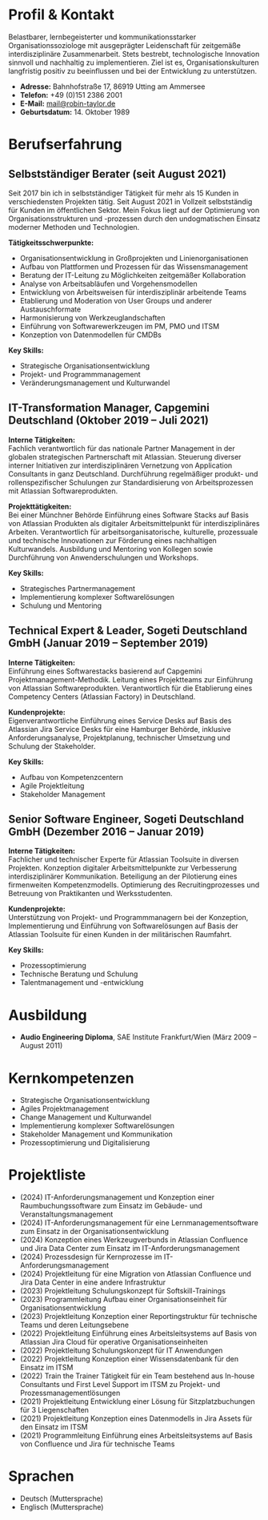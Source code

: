 # Profil & Kontakt

Belastbarer, lernbegeisterter und kommunikationsstarker Organisationssoziologe mit ausgeprägter Leidenschaft für zeitgemäße interdisziplinäre Zusammenarbeit. Stets bestrebt, technologische Innovation sinnvoll und nachhaltig zu implementieren. Ziel ist es, Organisationskulturen langfristig positiv zu beeinflussen und bei der Entwicklung zu unterstützen.

- **Adresse:** Bahnhofstraße 17, 86919 Utting am Ammersee
- **Telefon:** +49 (0)151 2386 2001
- **E-Mail:**  [mail@robin-taylor.de](mailto:mail@robin-taylor.de)
- **Geburtsdatum:** 14. Oktober 1989

# Berufserfahrung

## Selbstständiger Berater (seit August 2021)

Seit 2017 bin ich in selbstständiger Tätigkeit für mehr als 15 Kunden in verschiedensten Projekten tätig. Seit August 2021 in Vollzeit selbstständig für Kunden im öffentlichen Sektor. Mein Fokus liegt auf der Optimierung von Organisationsstrukturen und -prozessen durch den undogmatischen Einsatz moderner Methoden und Technologien.

**Tätigkeitsschwerpunkte:**

- Organisationsentwicklung in Großprojekten und Linienorganisationen
- Aufbau von Plattformen und Prozessen für das Wissensmanagement
- Beratung der IT-Leitung zu Möglichkeiten zeitgemäßer Kollaboration
- Analyse von Arbeitsabläufen und Vorgehensmodellen
- Entwicklung von Arbeitsweisen für interdisziplinär arbeitende Teams
- Etablierung und Moderation von User Groups und anderer Austauschformate
- Harmonisierung von Werkzeuglandschaften 
- Einführung von Softwarewerkzeugen im PM, PMO und ITSM
- Konzeption von Datenmodellen für CMDBs

**Key Skills:**

- Strategische Organisationsentwicklung
- Projekt- und Programmmanagement
- Veränderungsmanagement und Kulturwandel

## IT-Transformation Manager, Capgemini Deutschland (Oktober 2019 – Juli 2021)

**Interne Tätigkeiten:**  
Fachlich verantwortlich für das nationale Partner Management in der globalen strategischen Partnerschaft mit Atlassian. Steuerung diverser interner Initiativen zur interdisziplinären Vernetzung von Application Consultants in ganz Deutschland. Durchführung regelmäßiger produkt- und rollenspezifischer Schulungen zur Standardisierung von Arbeitsprozessen mit Atlassian Softwareprodukten.

**Projekttätigkeiten:**  
Bei einer Münchner Behörde Einführung eines Software Stacks auf Basis von Atlassian Produkten als digitaler Arbeitsmittelpunkt für interdisziplinäres Arbeiten. Verantwortlich für arbeitsorganisatorische, kulturelle, prozessuale und technische Innovationen zur Förderung eines nachhaltigen Kulturwandels. Ausbildung und Mentoring von Kollegen sowie Durchführung von Anwenderschulungen und Workshops.

**Key Skills:**

- Strategisches Partnermanagement
- Implementierung komplexer Softwarelösungen
- Schulung und Mentoring

## Technical Expert & Leader, Sogeti Deutschland GmbH (Januar 2019 – September 2019)

**Interne Tätigkeiten:**  
Einführung eines Softwarestacks basierend auf Capgemini Projektmanagement-Methodik. Leitung eines Projektteams zur Einführung von Atlassian Softwareprodukten. Verantwortlich für die Etablierung eines Competency Centers (Atlassian Factory) in Deutschland.

**Kundenprojekte:**  
Eigenverantwortliche Einführung eines Service Desks auf Basis des Atlassian Jira Service Desks für eine Hamburger Behörde, inklusive Anforderungsanalyse, Projektplanung, technischer Umsetzung und Schulung der Stakeholder.

**Key Skills:**

- Aufbau von Kompetenzcentern
- Agile Projektleitung
- Stakeholder Management

## Senior Software Engineer, Sogeti Deutschland GmbH (Dezember 2016 – Januar 2019)

**Interne Tätigkeiten:**  
Fachlicher und technischer Experte für Atlassian Toolsuite in diversen Projekten. Konzeption digitaler Arbeitsmittelpunkte zur Verbesserung interdisziplinärer Kommunikation. Beteiligung an der Pilotierung eines firmenweiten Kompetenzmodells. Optimierung des Recruitingprozesses und Betreuung von Praktikanten und Werksstudenten.

**Kundenprojekte:**  
Unterstützung von Projekt- und Programmmanagern bei der Konzeption, Implementierung und Einführung von Softwarelösungen auf Basis der Atlassian Toolsuite für einen Kunden in der militärischen Raumfahrt.

**Key Skills:**
- Prozessoptimierung
- Technische Beratung und Schulung
- Talentmanagement und -entwicklung

# Ausbildung

-   **Audio Engineering Diploma**, SAE Institute Frankfurt/Wien (März 2009 – August 2011)

# Kernkompetenzen

- Strategische Organisationsentwicklung
- Agiles Projektmanagement
- Change Management und Kulturwandel
- Implementierung komplexer Softwarelösungen
- Stakeholder Management und Kommunikation
- Prozessoptimierung und Digitalisierung

# Projektliste

- (2024) IT-Anforderungsmanagement und Konzeption einer Raumbuchungssoftware zum Einsatz im Gebäude- und Veranstaltungsmanagement 
- (2024) IT-Anforderungsmanagement für eine Lernmanagementsoftware zum Einsatz in der Organisationsentwicklung 
- (2024) Konzeption eines Werkzeugverbunds in Atlassian Confluence und Jira Data Center zum Einsatz im IT-Anforderungsmanagement 
- (2024) Prozessdesign für Kernprozesse im IT-Anforderungsmanagement 
- (2024) Projektleitung für eine Migration von Atlassian Confluence und Jira Data Center in eine andere Infrastruktur
- (2023) Projektleitung Schulungskonzept für Softskill-Trainings
- (2023) Programmleitung Aufbau einer Organisationseinheit für Organisationsentwicklung
- (2023) Projektleitung Konzeption einer Reportingstruktur für technische Teams und deren Leitungsebene
- (2022) Projektleitung Einführung eines Arbeitsleitsystems auf Basis von Atlassian Jira Cloud für operative Organisationseinheiten
- (2022) Projektleitung Schulungskonzept für IT Anwendungen
- (2022) Projektleitung Konzeption einer Wissensdatenbank für den Einsatz im ITSM
- (2022) Train the Trainer Tätigkeit für ein Team bestehend aus In-house Consultants und First Level Support im ITSM zu Projekt- und Prozessmanagementlösungen
- (2021) Projektleitung Entwicklung einer Lösung für Sitzplatzbuchungen für 3 Liegenschaften
- (2021) Projektleitung Konzeption eines Datenmodells in Jira Assets für den Einsatz im ITSM
- (2021) Programmleitung Einführung eines Arbeitsleitsystems auf Basis von Confluence und Jira für technische Teams

# Sprachen

- Deutsch (Muttersprache)
- Englisch (Muttersprache)
